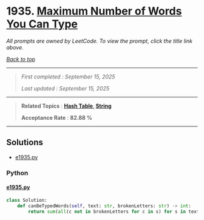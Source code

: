 # 1935. [Maximum Number of Words You Can Type](<https://leetcode.com/problems/maximum-number-of-words-you-can-type>)

*All prompts are owned by LeetCode. To view the prompt, click the title link above.*

*[Back to top](<../README.md>)*

------

> *First completed : September 15, 2025*
>
> *Last updated : September 15, 2025*

------

> **Related Topics** : **[Hash Table](<by_topic/Hash Table.md>), [String](<by_topic/String.md>)**
>
> **Acceptance Rate** : **82.88 %**

------

## Solutions

- [e1935.py](<../my-submissions/e1935.py>)
### Python
#### [e1935.py](<../my-submissions/e1935.py>)
```Python
class Solution:
    def canBeTypedWords(self, text: str, brokenLetters: str) -> int:
        return sum(all(c not in brokenLetters for c in s) for s in text.split())
```

